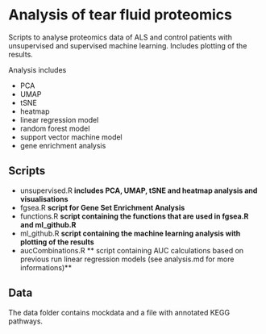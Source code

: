 # Analysis of tear fluid proteomics

Scripts to analyse proteomics data of ALS and control patients with unsupervised and supervised machine learning. Includes plotting of the results.

Analysis includes
* PCA
* UMAP
* tSNE
* heatmap
* linear regression model
* random forest model
* support vector machine model
* gene enrichment analysis

## Scripts
* unsupervised.R **includes PCA, UMAP, tSNE and heatmap analysis and visualisations**
* fgsea.R **script for Gene Set Enrichment Analysis**
* functions.R **script containing the functions that are used in fgsea.R and ml_github.R**
* ml_github.R **script containing the machine learning analysis with plotting of the results**
* aucCombinations.R ** script containing AUC calculations based on previous run linear regression models (see analysis.md for more informations)**

## Data
The data folder contains mockdata and a file with annotated KEGG pathways.
